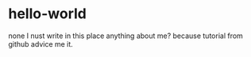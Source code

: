 # hello-world
none
I nust write in this place anything about me? because tutorial from github advice me it.
